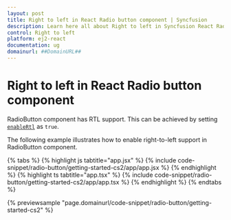 ```yaml
---
layout: post
title: Right to left in React Radio button component | Syncfusion
description: Learn here all about Right to left in Syncfusion React Radio button component of Syncfusion Essential JS 2 and more.
control: Right to left 
platform: ej2-react
documentation: ug
domainurl: ##DomainURL##
---
```


# Right to left in React Radio button component

RadioButton component has RTL support. This can be achieved by setting [`enableRtl`](https://ej2.syncfusion.com/react/documentation/api/radio-button#enablertl) as `true`.

The following example illustrates how to enable right-to-left support in RadioButton component.

{% tabs %}
{% highlight js tabtitle="app.jsx" %}
{% include code-snippet/radio-button/getting-started-cs2/app/app.jsx %}
{% endhighlight %}
{% highlight ts tabtitle="app.tsx" %}
{% include code-snippet/radio-button/getting-started-cs2/app/app.tsx %}
{% endhighlight %}
{% endtabs %}

 {% previewsample "page.domainurl/code-snippet/radio-button/getting-started-cs2" %}